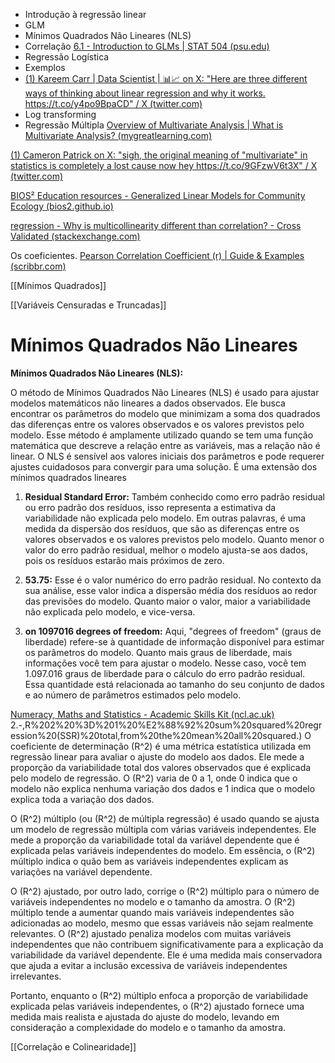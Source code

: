 - Introdução à regressão linear
- GLM
- Mínimos Quadrados Não Lineares (NLS)
- Correlação
[6.1 - Introduction to GLMs | STAT 504 (psu.edu)](https://online.stat.psu.edu/stat504/lesson/6/6.1#:~:text=The%20term%20%22general%22%20linear%20model,%28with%20fixed%20effects%20only%29.)
- Regressão Logística
- Exemplos
- [(1) Kareem Carr | Data Scientist | 📊📈 on X: "Here are three different ways of thinking about linear regression and why it works. https://t.co/y4po9BpaCD" / X (twitter.com)](https://twitter.com/kareem_carr/status/1688225360184512513)
- Log transforming
- Regressão Múltipla
[Overview of Multivariate Analysis | What is Multivariate Analysis? (mygreatlearning.com)](https://www.mygreatlearning.com/blog/introduction-to-multivariate-analysis/#:~:text=Multivariate%20analysis%20(MVA)%20is%20a,analyzed%20simultaneously%20with%20other%20variables.)

[(1) Cameron Patrick on X: "sigh, the original meaning of "multivariate" in statistics is completely a lost cause now hey https://t.co/9GFzwV6t3X" / X (twitter.com)](https://twitter.com/camjpatrick/status/1696744910475690456)

[BIOS² Education resources - Generalized Linear Models for Community Ecology (bios2.github.io)](https://bios2.github.io/posts/2021-07-19-glm-community-ecology/)

[regression - Why is multicollinearity different than correlation? - Cross Validated (stackexchange.com)](https://stats.stackexchange.com/questions/545148/why-is-multicollinearity-different-than-correlation#:~:text=Multicollinearity%20may%20occur%20even%20when,sum%20of%20the%20other%20predictors.)

Os coeficientes.
[Pearson Correlation Coefficient (r) | Guide & Examples (scribbr.com)](https://www.scribbr.com/statistics/pearson-correlation-coefficient/)

[[Mínimos Quadrados]]

[[Variáveis Censuradas e Truncadas]]

# Mínimos Quadrados Não Lineares

**Mínimos Quadrados Não Lineares (NLS):**

O método de Mínimos Quadrados Não Lineares (NLS) é usado para ajustar modelos matemáticos não lineares a dados observados. Ele busca encontrar os parâmetros do modelo que minimizam a soma dos quadrados das diferenças entre os valores observados e os valores previstos pelo modelo. Esse método é amplamente utilizado quando se tem uma função matemática que descreve a relação entre as variáveis, mas a relação não é linear. O NLS é sensível aos valores iniciais dos parâmetros e pode requerer ajustes cuidadosos para convergir para uma solução.
É uma extensão dos mínimos quadrados lineares



1. **Residual Standard Error:** Também conhecido como erro padrão residual ou erro padrão dos resíduos, isso representa a estimativa da variabilidade não explicada pelo modelo. Em outras palavras, é uma medida da dispersão dos resíduos, que são as diferenças entre os valores observados e os valores previstos pelo modelo. Quanto menor o valor do erro padrão residual, melhor o modelo ajusta-se aos dados, pois os resíduos estarão mais próximos de zero.
    
2. **53.75:** Esse é o valor numérico do erro padrão residual. No contexto da sua análise, esse valor indica a dispersão média dos resíduos ao redor das previsões do modelo. Quanto maior o valor, maior a variabilidade não explicada pelo modelo, e vice-versa.
    
3. **on 1097016 degrees of freedom:** Aqui, "degrees of freedom" (graus de liberdade) refere-se à quantidade de informação disponível para estimar os parâmetros do modelo. Quanto mais graus de liberdade, mais informações você tem para ajustar o modelo. Nesse caso, você tem 1.097.016 graus de liberdade para o cálculo do erro padrão residual. Essa quantidade está relacionada ao tamanho do seu conjunto de dados e ao número de parâmetros estimados pelo modelo.




[Numeracy, Maths and Statistics - Academic Skills Kit (ncl.ac.uk)](https://www.ncl.ac.uk/webtemplate/ask-assets/external/maths-resources/statistics/regression-and-correlation/coefficient-of-determination-r-squared.html#:~:text=%C2%AFy)
2.-,R%202%20%3D%201%20%E2%88%92%20sum%20squared%20regression%20(SSR)%20total,from%20the%20mean%20all%20squared.)
O coeficiente de determinação \(R^2\) é uma métrica estatística utilizada em regressão linear para avaliar o ajuste do modelo aos dados. Ele mede a proporção da variabilidade total dos valores observados que é explicada pelo modelo de regressão. O \(R^2\) varia de 0 a 1, onde 0 indica que o modelo não explica nenhuma variação dos dados e 1 indica que o modelo explica toda a variação dos dados.

O \(R^2\) múltiplo (ou \(R^2\) de múltipla regressão) é usado quando se ajusta um modelo de regressão múltipla com várias variáveis independentes. Ele mede a proporção da variabilidade total da variável dependente que é explicada pelas variáveis independentes do modelo. Em essência, o \(R^2\) múltiplo indica o quão bem as variáveis independentes explicam as variações na variável dependente.

O \(R^2\) ajustado, por outro lado, corrige o \(R^2\) múltiplo para o número de variáveis independentes no modelo e o tamanho da amostra. O \(R^2\) múltiplo tende a aumentar quando mais variáveis independentes são adicionadas ao modelo, mesmo que essas variáveis não sejam realmente relevantes. O \(R^2\) ajustado penaliza modelos com muitas variáveis independentes que não contribuem significativamente para a explicação da variabilidade da variável dependente. Ele é uma medida mais conservadora que ajuda a evitar a inclusão excessiva de variáveis independentes irrelevantes.

Portanto, enquanto o \(R^2\) múltiplo enfoca a proporção de variabilidade explicada pelas variáveis independentes, o \(R^2\) ajustado fornece uma medida mais realista e ajustada do ajuste do modelo, levando em consideração a complexidade do modelo e o tamanho da amostra.


[[Correlação e Colinearidade]]